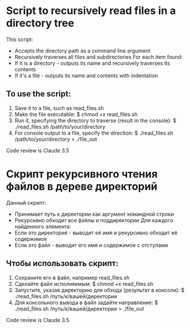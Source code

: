 # Script to recursively read files in a directory tree
This script:
- Accepts the directory path as a command line argument
- Recursively traverses all files and subdirectories
For each item found:
- If it is a directory - outputs its name and recursively traverses its contents
- If it's a file - outputs its name and contents with indentation

## To use the script:
1. Save it to a file, such as read_files.sh
2. Make the file executable:
$ chmod +x read_files.sh
3. Run it, specifying the directory to traverse (result in the console):
$ ./read_files.sh /path/to/your/directory
4. For console output to a file, specify the direction:
$ ./read_files.sh /path/to/your/directory > ./file_out

Code review is Claude 3.5

# Скрипт рекурсивного чтения файлов в дереве директорий
Данный скрипт:
- Принимает путь к директории как аргумент командной строки
- Рекурсивно обходит все файлы и поддиректории
Для каждого найденного элемента:
- Если это директория - выводит её имя и рекурсивно обходит её содержимое
- Если это файл - выводит его имя и содержимое с отступами

## Чтобы использовать скрипт:
1. Сохраните его в файл, например read_files.sh
2. Сделайте файл исполняемым:
$ chmod +x read_files.sh
3. Запустите, указав директорию для обхода (результат в консоли):
$ ./read_files.sh /путь/к/вашей/директории
4. Для консольного вывода в файл задайте направление:
$ ./read_files.sh /путь/к/вашей/директории > ./file_out

Code review is Claude 3.5
